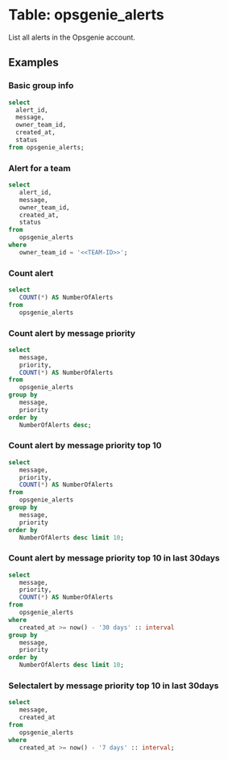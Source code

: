 # Table: opsgenie_alerts

List all alerts in the Opsgenie account.

## Examples

### Basic group info

```sql
select
  alert_id,
  message,
  owner_team_id,
  created_at,
  status
from opsgenie_alerts;
```


### Alert for a team

```sql
select
   alert_id,
   message,
   owner_team_id,
   created_at,
   status 
from
   opsgenie_alerts 
where
   owner_team_id = '<<TEAM-ID>>';
```

### Count alert

```sql
select
   COUNT(*) AS NumberOfAlerts 
from
   opsgenie_alerts
```

### Count alert by message priority

```sql
select
   message,
   priority,
   COUNT(*) AS NumberOfAlerts 
from
   opsgenie_alerts 
group by
   message,
   priority 
order by
   NumberOfAlerts desc;
```

### Count alert by message priority top 10
```sql
select
   message,
   priority,
   COUNT(*) AS NumberOfAlerts 
from
   opsgenie_alerts 
group by
   message,
   priority 
order by
   NumberOfAlerts desc limit 10;
```


### Count alert by message priority top 10 in last 30days

```sql
select
   message,
   priority,
   COUNT(*) AS NumberOfAlerts 
from
   opsgenie_alerts 
where
   created_at >= now() - '30 days' :: interval 
group by
   message,
   priority 
order by
   NumberOfAlerts desc limit 10;
```

### Selectalert by message priority top 10 in last 30days

```sql
select
   message,
   created_at 
from
   opsgenie_alerts 
where
   created_at >= now() - '7 days' :: interval;
```
